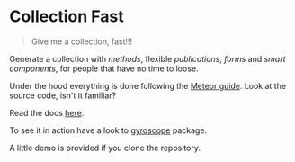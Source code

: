 # Collection Fast

> Give me a collection, fast!!!

Generate a collection with *methods*, flexible *publications*, *forms* and *smart components*, for people that have no time to loose.

Under the hood everything is done following the [Meteor guide](https://guide.meteor.com/). Look at the source code, isn't it familiar?

Read the docs [here](https://github.com/hotello/collection-fast/blob/master/packages/collection-fast/README.md).

To see it in action have a look to [gyroscope](https://github.com/hotello/gyroscope/tree/master/packages/gyroscope) package.

A little demo is provided if you clone the repository.
